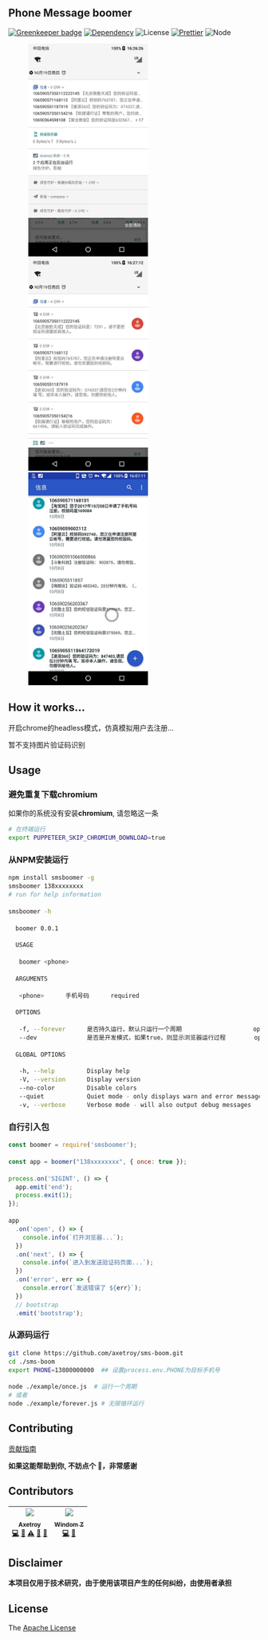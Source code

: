 ## Phone Message boomer

[![Greenkeeper badge](https://badges.greenkeeper.io/axetroy/sms-boom.svg)](https://greenkeeper.io/)
[![Dependency](https://david-dm.org/axetroy/smsboomer.svg)](https://david-dm.org/axetroy/smsboomer)
![License](https://img.shields.io/badge/license-Apache-green.svg)
[![Prettier](https://img.shields.io/badge/Code%20Style-Prettier-green.svg)](https://github.com/prettier/prettier)
![Node](https://img.shields.io/badge/node-%3E=6.7-blue.svg?style=flat-square)

<figure class="third">
    <img src="https://github.com/axetroy/sms-boom/raw/master/screenshot1.jpg" width="240" height="427">
    <img src="https://github.com/axetroy/sms-boom/raw/master/screenshot2.jpg" width="240" height="427">
    <img src="https://github.com/axetroy/sms-boom/raw/master/screenshot3.jpg" width="240" height="427">
</figure>

## How it works...

开启chrome的headless模式，仿真模拟用户去注册...

暂不支持图片验证码识别

## Usage

### 避免重复下载**chromium**

如果你的系统没有安装**chromium**, 请忽略这一条

```bash
# 在终端运行
export PUPPETEER_SKIP_CHROMIUM_DOWNLOAD=true
```

###  从NPM安装运行

```bash
npm install smsboomer -g
smsboomer 138xxxxxxxx
# run for help information

smsboomer -h

  boomer 0.0.1
   
  USAGE
  
   boomer <phone>
  
  ARGUMENTS
  
   <phone>      手机号码      required
  
  OPTIONS
  
   -f, --forever      是否持久运行，默认只运行一个周期                    optional      default: false
   --dev              是否是开发模式，如果true，则显示浏览器运行过程        optional      default: false
  
  GLOBAL OPTIONS
  
   -h, --help         Display help
   -V, --version      Display version
   --no-color         Disable colors
   --quiet            Quiet mode - only displays warn and error messages
   -v, --verbose      Verbose mode - will also output debug messages

```

### 自行引入包

```javascript
const boomer = require('smsboomer');

const app = boomer("138xxxxxxxx", { once: true });

process.on('SIGINT', () => {
  app.emit('end');
  process.exit(1);
});

app
  .on('open', () => {
    console.info(`打开浏览器...`);
  })
  .on('next', () => {
    console.info(`进入到发送验证码页面...`);
  })
  .on('error', err => {
    console.error(`发送错误了 ${err}`);
  })
  // bootstrap
  .emit('bootstrap');
```

### 从源码运行

```bash
git clone https://github.com/axetroy/sms-boom.git
cd ./sms-boom
export PHONE=13800000000  ## 设置process.env.PHONE为目标手机号

node ./example/once.js  # 运行一个周期
# 或者
node ./example/forever.js # 无限循环运行
```

## Contributing

[贡献指南](https://github.com/axetroy/sms-boom/blob/master/CONTRIBUTING.md)

**如果这能帮助到你, 不妨点个 :star2:，非常感谢**

## Contributors

<!-- ALL-CONTRIBUTORS-LIST:START - Do not remove or modify this section -->
| [<img src="https://avatars1.githubusercontent.com/u/9758711?v=3" width="100px;"/><br /><sub>Axetroy</sub>](http://axetroy.github.io)<br />[💻](https://github.com/axetroy/sms-boom/commits?author=axetroy "Code") [🔌](#plugin-axetroy "Plugin/utility libraries") [⚠️](https://github.com/axetroy/sms-boom/commits?author=axetroy "Tests") [🐛](https://github.com/axetroy/sms-boom/issues?q=author%3Aaxetroy "Bug reports") [🎨](#design-axetroy "Design") | [<img src="https://avatars0.githubusercontent.com/u/14875359?v=3" width="100px;"/><br /><sub>Windom Z</sub>](http://windomz.github.io/)<br />[💻](https://github.com/axetroy/sms-boom/commits?author=WindomZ "Code") [📖](https://github.com/axetroy/sms-boom/commits?author=WindomZ "Documentation") |
| :---: | :---: |
<!-- ALL-CONTRIBUTORS-LIST:END -->

## Disclaimer

**本项目仅用于技术研究，由于使用该项目产生的任何纠纷，由使用者承担**

## License

The [Apache License](https://github.com/axetroy/sms-boom/blob/master/LICENSE)
